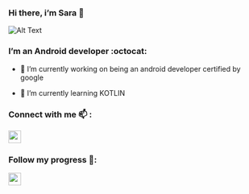 ### Hi there, i’m Sara 👋 
 ![Alt Text](https://media.giphy.com/media/L1R1tvI9svkIWwpVYr/giphy.gif)
### I’m an Android developer  :octocat:

- 🔭 I’m currently working on being an android developer certified by google

- 🌱 I’m currently learning KOTLIN


###  Connect with me :mailbox: :

   [<img    src="https://user-images.githubusercontent.com/53878861/138725825-a1043b15-7b25-47c9-8635-419ef5aa0ff1.png"  width="25" height="25" >](https://www.linkedin.com/in/sara-elmasry-3304b9198/)

###  Follow my progress :rocket::

   [<img    src="https://user-images.githubusercontent.com/53878861/138771129-be754448-6b7e-45df-b61e-49d90e114118.png"  width="25" height="25" >](https://app.pluralsight.com/profile/sara-elmasry-44)

<!--
**saraelmasry/saraelmasry** is a ✨ _special_ ✨ repository because its `README.md` (this file) appears on your GitHub profile.


- ![Alt Text](https://gfycat.com/realterriblekoodoo)
- ![Alt Text](https://media.giphy.com/media/9xq9i0HyIQ0i4/giphy.gif)
Here are some ideas to get you started:

- 🔭 I’m currently working on ...
- 🌱 I’m currently learning ...
- 👯 I’m looking to collaborate on ...
- 🤔 I’m looking for help with ...
- 💬 Ask me about ...
- 📫 How to reach me: ...
- 😄 Pronouns: ...
- ⚡ Fun fact: ...
-->
